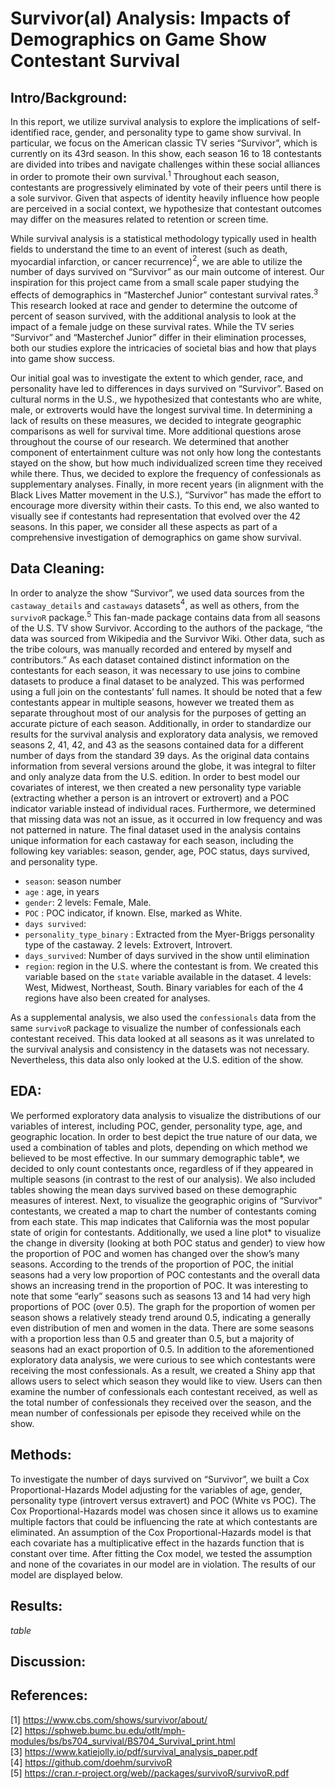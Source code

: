 Survivor(al) Analysis: Impacts of Demographics on Game Show Contestant
Survival
================

## Intro/Background:

In this report, we utilize survival analysis to explore the implications
of self-identified race, gender, and personality type to game show
survival. In particular, we focus on the American classic TV series
“Survivor”, which is currently on its 43rd season. In this show, each
season 16 to 18 contestants are divided into tribes and navigate
challenges within these social alliances in order to promote their own
survival.$^{1}$ Throughout each season, contestants are progressively
eliminated by vote of their peers until there is a sole survivor. Given
that aspects of identity heavily influence how people are perceived in a
social context, we hypothesize that contestant outcomes may differ on
the measures related to retention or screen time.

While survival analysis is a statistical methodology typically used in
health fields to understand the time to an event of interest (such as
death, myocardial infarction, or cancer recurrence)$^{2}$, we are able
to utilize the number of days survived on “Survivor” as our main outcome
of interest. Our inspiration for this project came from a small scale
paper studying the effects of demographics in “Masterchef Junior”
contestant survival rates.$^{3}$ This research looked at race and gender
to determine the outcome of percent of season survived, with the
additional analysis to look at the impact of a female judge on these
survival rates. While the TV series “Survivor” and “Masterchef Junior”
differ in their elimination processes, both our studies explore the
intricacies of societal bias and how that plays into game show success.

Our initial goal was to investigate the extent to which gender, race,
and personality have led to differences in days survived on “Survivor”.
Based on cultural norms in the U.S., we hypothesized that contestants
who are white, male, or extroverts would have the longest survival time.
In determining a lack of results on these measures, we decided to
integrate geographic comparisons as well for survival time. More
additional questions arose throughout the course of our research. We
determined that another component of entertainment culture was not only
how long the contestants stayed on the show, but how much individualized
screen time they received while there. Thus, we decided to explore the
frequency of confessionals as supplementary analyses. Finally, in more
recent years (in alignment with the Black Lives Matter movement in the
U.S.), “Survivor” has made the effort to encourage more diversity within
their casts. To this end, we also wanted to visually see if contestants
had representation that evolved over the 42 seasons. In this paper, we
consider all these aspects as part of a comprehensive investigation of
demographics on game show survival.

## Data Cleaning:

In order to analyze the show “Survivor”, we used data sources from the
`castaway_details` and `castaways` datasets$^{4}$, as well as others,
from the `survivoR` package.$^{5}$ This fan-made package contains data
from all seasons of the U.S. TV show Survivor. According to the authors
of the package, “the data was sourced from Wikipedia and the Survivor
Wiki. Other data, such as the tribe colours, was manually recorded and
entered by myself and contributors.” As each dataset contained distinct
information on the contestants for each season, it was necessary to use
joins to combine datasets to produce a final dataset to be analyzed.
This was performed using a full join on the contestants’ full names. It
should be noted that a few contestants appear in multiple seasons,
however we treated them as separate throughout most of our analysis for
the purposes of getting an accurate picture of each season.
Additionally, in order to standardize our results for the survival
analysis and exploratory data analysis, we removed seasons 2, 41, 42,
and 43 as the seasons contained data for a different number of days from
the standard 39 days. As the original data contains information from
several versions around the globe, it was integral to filter and only
analyze data from the U.S. edition. In order to best model our
covariates of interest, we then created a new personality type variable
(extracting whether a person is an introvert or extrovert) and a POC
indicator variable instead of individual races. Furthermore, we
determined that missing data was not an issue, as it occurred in low
frequency and was not patterned in nature. The final dataset used in the
analysis contains unique information for each castaway for each season,
including the following key variables: season, gender, age, POC status,
days survived, and personality type.

-   `season`: season number
-   `age` : age, in years
-   `gender`: 2 levels: Female, Male.
-   `POC` : POC indicator, if known. Else, marked as White.
-   `days survived`:
-   `personality_type_binary` : Extracted from the Myer-Briggs
    personality type of the castaway. 2 levels: Extrovert, Introvert.
-   `days_survived`: Number of days survived in the show until
    elimination
-   `region`: region in the U.S. where the contestant is from. We
    created this variable based on the `state` variable available in the
    dataset. 4 levels: West, Midwest, Northeast, South. Binary variables
    for each of the 4 regions have also been created for analyses.

As a supplemental analysis, we also used the `confessionals` data from
the same `survivoR` package to visualize the number of confessionals
each contestant received. This data looked at all seasons as it was
unrelated to the survival analysis and consistency in the datasets was
not necessary. Nevertheless, this data also only looked at the U.S.
edition of the show.

## EDA:

We performed exploratory data analysis to visualize the distributions of
our variables of interest, including POC, gender, personality type, age,
and geographic location. In order to best depict the true nature of our
data, we used a combination of tables and plots, depending on which
method we believed to be most effective. In our summary demographic
table*, we decided to only count contestants once, regardless of if they
appeared in multiple seasons (in contrast to the rest of our analysis).
We also included tables showing the mean days survived based on these
demographic measures of interest. Next, to visualize the geographic
origins of “Survivor” contestants, we created a map to chart the number
of contestants coming from each state. This map indicates that
California was the most popular state of origin for contestants.
Additionally, we used a line plot* to visualize the change in diversity
(looking at both POC status and gender) to view how the proportion of
POC and women has changed over the show’s many seasons. According to the
trends of the proportion of POC, the initial seasons had a very low
proportion of POC contestants and the overall data shows an increasing
trend in the proportion of POC. It was interesting to note that some
“early” seasons such as seasons 13 and 14 had very high proportions of
POC (over 0.5). The graph for the proportion of women per season shows a
relatively steady trend around 0.5, indicating a generally even
distribution of men and women in the data. There are some seasons with a
proportion less than 0.5 and greater than 0.5, but a majority of seasons
had an exact proportion of 0.5. In addition to the aforementioned
exploratory data analysis, we were curious to see which contestants were
receiving the most confessionals. As a result, we created a Shiny app
that allows users to select which season they would like to view. Users
can then examine the number of confessionals each contestant received,
as well as the total number of confessionals they received over the
season, and the mean number of confessionals per episode they received
while on the show.

## Methods:

To investigate the number of days survived on “Survivor”, we built a Cox
Proportional-Hazards Model adjusting for the variables of age, gender,
personality type (introvert versus extravert) and POC (White vs POC).
The Cox Proportional-Hazards model was chosen since it allows us to
examine multiple factors that could be influencing the rate at which
contestants are eliminated. An assumption of the Cox
Proportional-Hazards model is that each covariate has a multiplicative
effect in the hazards function that is constant over time. After fitting
the Cox model, we tested the assumption and none of the covariates in
our model are in violation. The results of our model are displayed
below.

## Results:

*table*

## Discussion:

## References:

\[1\] <https://www.cbs.com/shows/survivor/about/>  
\[2\]
<https://sphweb.bumc.bu.edu/otlt/mph-modules/bs/bs704_survival/BS704_Survival_print.html>  
\[3\] <https://www.katiejolly.io/pdf/survival_analysis_paper.pdf>  
\[4\] <https://github.com/doehm/survivoR>  
\[5\] <https://cran.r-project.org/web//packages/survivoR/survivoR.pdf>
